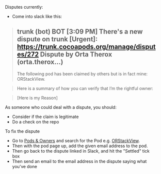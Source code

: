 Disputes currently:

* Come into slack like this:

>  trunk (bot) BOT [3:09 PM] 
> There's a new dispute on trunk [Urgent]: https://trunk.cocoapods.org/manage/disputes/272
> Dispute by Orta Therox (orta.therox...)
> ----------------
> The following pod has been claimed by others but is in fact mine: ORStackView.

> Here is a summary of how you can verify that I’m the rightful owner:
 
> [Here is my Reason]

As someone who could deal with a dispute, you should: 

* Consider if the claim is legitimate
* Do a check on the repo

To fix the dispute

* Go to [Pods & Owners](https://trunk.cocoapods.org/manage/pods) and search for the Pod e.g. [ORStackView](https://trunk.cocoapods.org/manage/pods?name=ORStackView).
* Then with the pod page up, add the given email address to the pod. 
* Then go back to the dispute linked in Slack, and hit the "Settled" tick box
* Then send an email to the email address in the dispute saying what you've done


